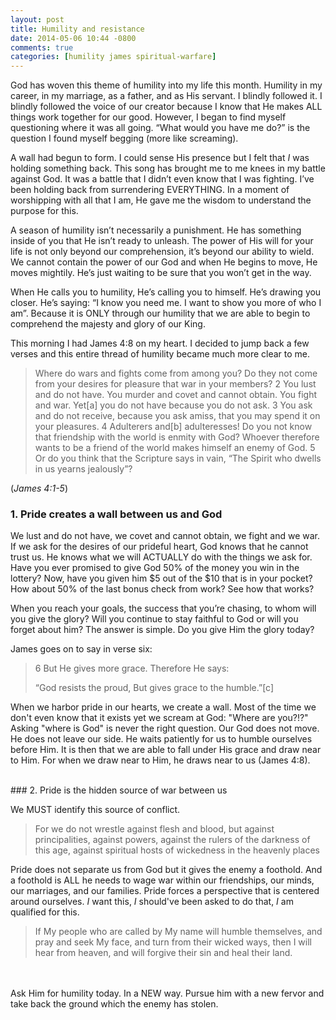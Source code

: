 ```yaml
---
layout: post
title: Humility and resistance
date: 2014-05-06 10:44 -0800
comments: true
categories: [humility james spiritual-warfare]
---
```


God has woven this theme of humility into my life this month. Humility in my career, in my marriage, as a father, and as His servant. I blindly followed it. I blindly followed the voice of our creator because I know that He makes ALL things work together for our good. However, I began to find myself questioning where it was all going. “What would you have me do?” is the question I found myself begging (more like screaming).

A wall had begun to form. I could sense His presence but I felt that *I* was holding something back. This song has brought me to me knees in my battle against God. It was a battle that I didn’t even know that I was fighting. I’ve been holding back from surrendering EVERYTHING. In a moment of worshipping with all that I am, He gave me the wisdom to understand the purpose for this.

A season of humility isn’t necessarily a punishment. He has something inside of you that He isn’t ready to unleash. The power of His will for your life is not only beyond our comprehension, it’s beyond our ability to wield. We cannot contain the power of our God and when He begins to move, He moves mightily. He’s just waiting to be sure that you won’t get in the way.

When He calls you to humility, He’s calling you to himself. He’s drawing you closer. He’s saying: “I know you need me. I want to show you more of who I am”. Because it is ONLY through our humility that we are able to begin to comprehend the majesty and glory of our King. 

This morning I had James 4:8 on my heart. I decided to jump back a few verses and this entire thread of humility became much more clear to me.

> Where do wars and fights come from among you? Do they not come from your desires for pleasure that war in your members? 2 You lust and do not have. You murder and covet and cannot obtain. You fight and war. Yet[a] you do not have because you do not ask. 3 You ask and do not receive, because you ask amiss, that you may spend it on your pleasures. 4 Adulterers and[b] adulteresses! Do you not know that friendship with the world is enmity with God? Whoever therefore wants to be a friend of the world makes himself an enemy of God. 5 Or do you think that the Scripture says in vain, “The Spirit who dwells in us yearns jealously”?

(_James 4:1-5_)

### 1. Pride creates a wall between us and God

We lust and do not have, we covet and cannot obtain, we fight and we war. If we ask for the desires of our prideful heart, God knows that he cannot trust us. He knows what we will ACTUALLY do with the things we ask for. Have you ever promised to give God 50% of the money you win in the lottery? Now, have you given him $5 out of the $10 that is in your pocket? How about 50% of the last bonus check from work? See how that works?

When you reach your goals, the success that you’re chasing, to whom will you give the glory? Will you continue to stay faithful to God or will you forget about him? The answer is simple. Do you give Him the glory today?

James goes on to say in verse six:

> 6 But He gives more grace. Therefore He says:
> 
> “God resists the proud,
> But gives grace to the humble.”[c]

When we harbor pride in our hearts, we create a wall. Most of the time we don't even know that it exists yet we scream at God: "Where are you?!?" Asking "where is God" is never the right question. Our God does not move. He does not leave our side. He waits patiently for us to humble ourselves before Him. It is then that we are able to fall under His grace and draw near to Him. For when we draw near to Him, he draws near to us (James 4:8).


<br/>
### 2. Pride is the hidden source of war between us

We MUST identify this source of conflict.

> For we do not wrestle against flesh and blood, but against principalities, against powers, against the rulers of the darkness of this age, against spiritual hosts of wickedness in the heavenly places

Pride does not separate us from God but it gives the enemy a foothold. And a foothold is ALL he needs to wage war within our friendships, our minds, our marriages, and our families. Pride forces a perspective that is centered around ourselves. *I* want this, *I* should've been asked to do that, *I* am qualified for this. 

> If My people who are called by My name will humble themselves, and pray and seek My face, and turn from their wicked ways, then I will hear from heaven, and will forgive their sin and heal their land.

<br/>
<br/>
Ask Him for humility today. In a NEW way. Pursue him with a new fervor and take back the ground which the enemy has stolen. 